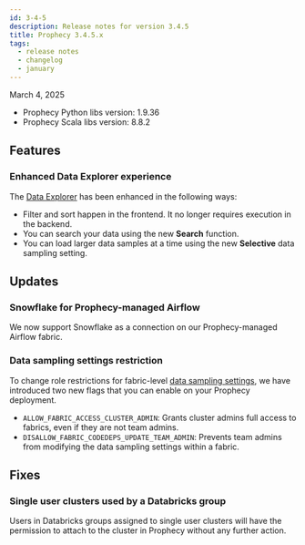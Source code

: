 ```yaml
---
id: 3-4-5
description: Release notes for version 3.4.5
title: Prophecy 3.4.5.x
tags:
  - release notes
  - changelog
  - january
---
```


March 4, 2025

- Prophecy Python libs version: 1.9.36
- Prophecy Scala libs version: 8.8.2

## Features

### Enhanced Data Explorer experience

The [Data Explorer](/engineers/data-explorer) has been enhanced in the following ways:

- Filter and sort happen in the frontend. It no longer requires execution in the backend.
- You can search your data using the new **Search** function.
- You can load larger data samples at a time using the new **Selective** data sampling setting.

## Updates

### Snowflake for Prophecy-managed Airflow

We now support Snowflake as a connection on our Prophecy-managed Airflow fabric.

### Data sampling settings restriction

To change role restrictions for fabric-level [data sampling settings](/engineers/execution), we have introduced two new flags that you can enable on your Prophecy deployment.

- `ALLOW_FABRIC_ACCESS_CLUSTER_ADMIN`: Grants cluster admins full access to fabrics, even if they are not team admins.
- `DISALLOW_FABRIC_CODEDEPS_UPDATE_TEAM_ADMIN`: Prevents team admins from modifying the data sampling settings within a fabric.

## Fixes

### Single user clusters used by a Databricks group

Users in Databricks groups assigned to single user clusters will have the permission to attach to the cluster in Prophecy without any further action.
